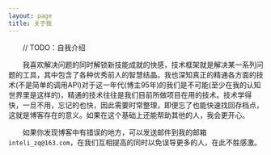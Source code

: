```yaml
---
layout: page
title: 关于我 
---
```

　　// TODO：自我介绍

　　我喜欢解决问题的同时解锁新技能成就的快感，技术框架就是解决某一系列问题的工具，其中包含了各种优秀前人的智慧结晶。我也深知真正的精通各方面的技术(不是简单的调用API)对于这一年代(博主95年)的我们是不可能(至少在我的认知世界里是这样的)，精通的技术往往是我们目前所做项目在用的技术。技术学得快，一旦不用，忘记的也快，因此需要时常整理，即便忘了也能快速找回存档点，这就是博客存在的意义。如果在这个基础上还能帮助其他的人，我会更开心。

　　如果你发现博客中有错误的地方，可以发送邮件到我的邮箱`inteli_zq@163.com`，在我们互相提高的同时以免误导更多的人，在此不胜感激。
